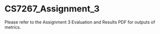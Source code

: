 # CS7267_Assignment_3

Please refer to the Assignment 3 Evaluation and Results PDF for outputs of metrics.
